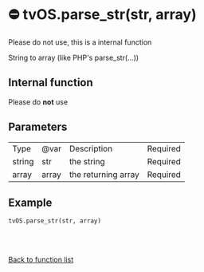 # ⛔️ tvOS.parse_str(str, array)

Please do not use, this is a internal function

String to array (like PHP's parse_str(...))

## Internal function

Please do **not** use

## Parameters

<table><tr><td>Type</td><td>@var</td><td>Description</td><td>Required</td></tr><tr><td>string</td><td>str</td><td>the string</td><td>Required</td></tr><tr><td>array</td><td>array</td><td>the returning array</td><td>Required</td></tr></table>

## Example

    tvOS.parse_str(str, array)


<br><br>

[Back to function list](https://github.com/wdg/tvOS.js/wiki/tvOS.js-Function-list)